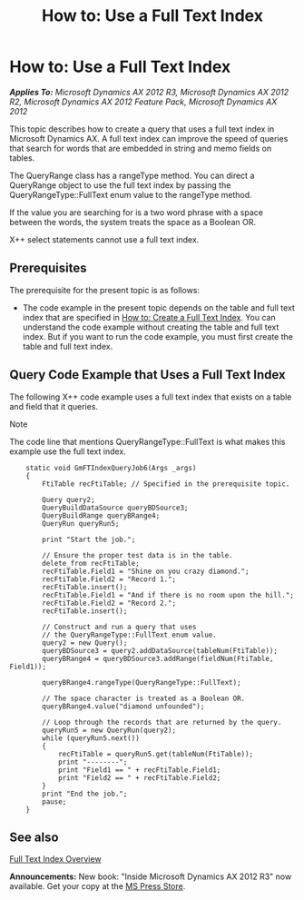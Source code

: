 ﻿---
title: 'How to: Use a Full Text Index'
TOCTitle: 'How to: Use a Full Text Index'
ms:assetid: 9e677d64-619c-4da2-b8a5-a0a855231259
ms:mtpsurl: https://msdn.microsoft.com/en-us/library/Gg879757(v=AX.60)
ms:contentKeyID: 35248260
ms.date: 05/18/2015
mtps_version: v=AX.60
---

# How to: Use a Full Text Index 


_**Applies To:** Microsoft Dynamics AX 2012 R3, Microsoft Dynamics AX 2012 R2, Microsoft Dynamics AX 2012 Feature Pack, Microsoft Dynamics AX 2012_

This topic describes how to create a query that uses a full text index in Microsoft Dynamics AX. A full text index can improve the speed of queries that search for words that are embedded in string and memo fields on tables.

The QueryRange class has a rangeType method. You can direct a QueryRange object to use the full text index by passing the QueryRangeType::FullText enum value to the rangeType method.

If the value you are searching for is a two word phrase with a space between the words, the system treats the space as a Boolean OR.

X++ select statements cannot use a full text index.

## Prerequisites

The prerequisite for the present topic is as follows:

  - The code example in the present topic depends on the table and full text index that are specified in [How to: Create a Full Text Index](how-to-create-a-full-text-index.md). You can understand the code example without creating the table and full text index. But if you want to run the code example, you must first create the table and full text index.

## Query Code Example that Uses a Full Text Index

The following X++ code example uses a full text index that exists on a table and field that it queries.


> [!NOTE]
> <P>The code line that mentions QueryRangeType::FullText is what makes this example use the full text index.</P>



```X++
    static void GmFTIndexQueryJob6(Args _args)
    {
        FtiTable recFtiTable; // Specified in the prerequisite topic.
    
        Query query2;
        QueryBuildDataSource queryBDSource3;
        QueryBuildRange queryBRange4;
        QueryRun queryRun5;
    
        print "Start the job.";
    
        // Ensure the proper test data is in the table.
        delete_from recFtiTable;
        recFtiTable.Field1 = "Shine on you crazy diamond.";
        recFtiTable.Field2 = "Record 1.";
        recFtiTable.insert();
        recFtiTable.Field1 = "And if there is no room upon the hill.";
        recFtiTable.Field2 = "Record 2.";
        recFtiTable.insert();
    
        // Construct and run a query that uses
        // the QueryRangeType::FullText enum value.
        query2 = new Query();
        queryBDSource3 = query2.addDataSource(tableNum(FtiTable));
        queryBRange4 = queryBDSource3.addRange(fieldNum(FtiTable, Field1));
    
        queryBRange4.rangeType(QueryRangeType::FullText);
    
        // The space character is treated as a Boolean OR.
        queryBRange4.value("diamond unfounded");
    
        // Loop through the records that are returned by the query.
        queryRun5 = new QueryRun(query2);
        while (queryRun5.next())
        {
            recFtiTable = queryRun5.get(tableNum(FtiTable));
            print "--------";
            print "Field1 == " + recFtiTable.Field1;
            print "Field2 == " + recFtiTable.Field2;
        }
        print "End the job.";
        pause;
    }
```

## See also

[Full Text Index Overview](full-text-index-overview.md)

  
**Announcements:** New book: "Inside Microsoft Dynamics AX 2012 R3" now available. Get your copy at the [MS Press Store](https://www.microsoftpressstore.com/store/inside-microsoft-dynamics-ax-2012-r3-9780735685109).

